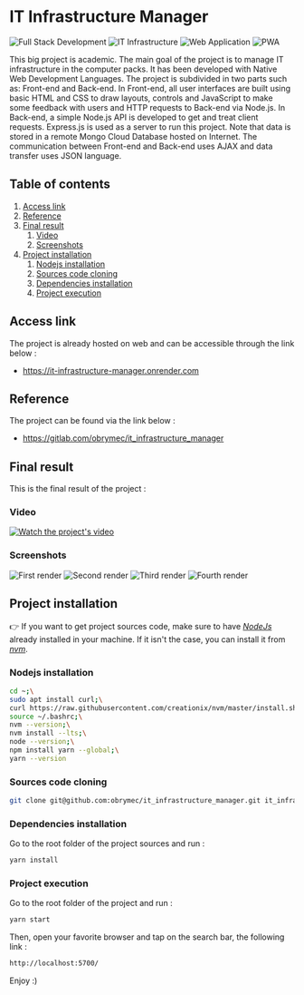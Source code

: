 # IT Infrastructure Manager
![Full Stack Development](https://img.shields.io/badge/full%20stack%20development-skyblue.svg?style=for-the-badge)
![IT Infrastructure](https://img.shields.io/badge/it%20infrastructure-steelblue.svg?style=for-the-badge)
![Web Application](https://img.shields.io/badge/web%20application-slateblue?style=for-the-badge)
![PWA](https://img.shields.io/badge/pwa-darkblue.svg?style=for-the-badge)

This big project is academic. The main goal of the project is to manage IT
infrastructure in the computer packs. It has been developed with Native Web
Development Languages. The project is subdivided in two parts such as:
Front-end and Back-end. In Front-end, all user interfaces are built
using basic HTML and CSS to draw layouts, controls and JavaScript to
make some feedback with users and HTTP requests to Back-end via Node.js.
In Back-end, a simple Node.js API is developed to get and treat client
requests. Express.js is used as a server to run this project. Note that
data is stored in a remote Mongo Cloud Database hosted on Internet. The
communication between Front-end and Back-end uses AJAX and data transfer
uses JSON language.

## Table of contents
1. [Access link](#link)
2. [Reference](#ref)
3. [Final result](#result)
    1. [Video](#video)
    2. [Screenshots](#images)
4. [Project installation](#install)
    1. [Nodejs installation](#node-install)
    2. [Sources code cloning](#cloning)
    3. [Dependencies installation](#dev-install)
    4. [Project execution](#running)

## Access link <a id = "link"></a>
The project is already hosted on web and can be
accessible through the link below :
- https://it-infrastructure-manager.onrender.com

## Reference <a id = "ref"></a>
The project can be found via the link below :
- https://gitlab.com/obrymec/it_infrastructure_manager

## Final result <a id = "result"></a>
This is the final result of the project :
### Video <a id = "video"></a>
[![Watch the project's video](https://img.youtube.com/vi/3gKHXcMMDlA/maxresdefault.jpg)](https://youtu.be/3gKHXcMMDlA)

### Screenshots <a id = "images"></a>
![First render](./front_end/assets/render/render_1.png)
![Second render](./front_end/assets/render/render_2.png)
![Third render](./front_end/assets/render/render_3.png)
![Fourth render](./front_end/assets/render/render_4.png)

## Project installation <a id = "install"></a>
👉 If you want to get project sources code, make sure
to have <i><a href = "https://nodejs.org/en/download">
NodeJs</a></i> already installed in your machine. If
it isn't the case, you can install it from <i>
<a href = "https://github.com/nvm-sh/nvm">nvm</i></a>.

### Nodejs installation <a id = "node-install"></a>
```sh
cd ~;\
sudo apt install curl;\
curl https://raw.githubusercontent.com/creationix/nvm/master/install.sh | bash;\
source ~/.bashrc;\
nvm --version;\
nvm install --lts;\
node --version;\
npm install yarn --global;\
yarn --version
```

### Sources code cloning <a id = "cloning"></a>
```sh
git clone git@github.com:obrymec/it_infrastructure_manager.git it_infrastructure_manager/
```

### Dependencies installation <a id = "dev-install"></a>
Go to the root folder of the project sources
and run :
```sh
yarn install
```

### Project execution <a id = "running"></a>
Go to the root folder of the project and
run :
```sh
yarn start
```

Then, open your favorite browser and tap
on the search bar, the following link :
```sh
http://localhost:5700/
```

Enjoy :)

